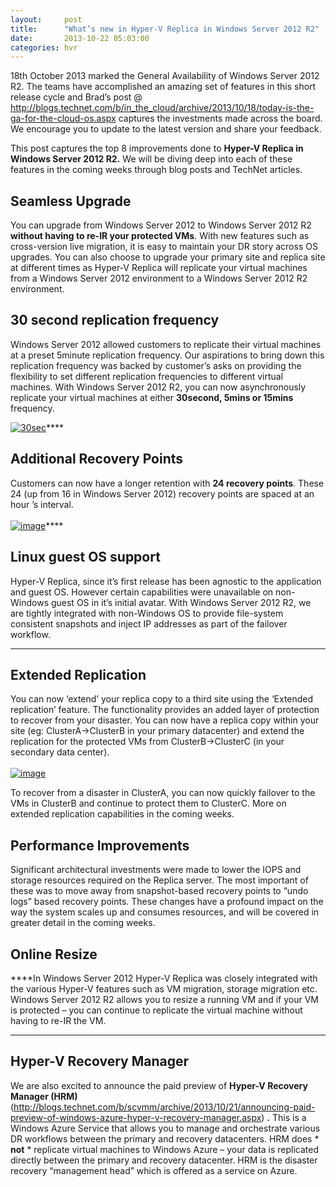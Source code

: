 ```yaml
---
layout:     post
title:      "What’s new in Hyper-V Replica in Windows Server 2012 R2"
date:       2013-10-22 05:03:00
categories: hvr
---
```

18th October 2013 marked the General Availability of Windows Server 2012 R2. The teams have accomplished an amazing set of features in this short release cycle and Brad’s post @ <http://blogs.technet.com/b/in_the_cloud/archive/2013/10/18/today-is-the-ga-for-the-cloud-os.aspx> captures the investments made across the board. We encourage you to update to the latest version and share your feedback.

This post captures the top 8 improvements done to **Hyper-V Replica in Windows Server 2012 R2.** We will be diving deep into each of these features in the coming weeks through blog posts and TechNet articles.

## Seamless Upgrade

You can upgrade from Windows Server 2012 to Windows Server 2012 R2 **without having to re-IR your protected VMs**. With new features such as cross-version live migration, it is easy to maintain your DR story across OS upgrades. You can also choose to upgrade your primary site and replica site at different times as Hyper-V Replica will replicate your virtual machines from a Windows Server 2012 environment to a Windows Server 2012 R2 environment.         

## 30 second replication frequency

Windows Server 2012 allowed customers to replicate their virtual machines at a preset 5minute replication frequency. Our aspirations to bring down this replication frequency was backed by customer’s asks on providing the flexibility to set different replication frequencies to different virtual machines. With Windows Server 2012 R2, you can now asynchronously replicate your virtual machines at either **30second, 5mins or 15mins** frequency.   
  
[![30sec](https://msdnshared.blob.core.windows.net/media/TNBlogsFS/prod.evol.blogs.technet.com/CommunityServer.Blogs.Components.WeblogFiles/00/00/00/50/45/metablogapi/3513.30sec_thumb_57C8E14C.png)](https://msdnshared.blob.core.windows.net/media/TNBlogsFS/prod.evol.blogs.technet.com/CommunityServer.Blogs.Components.WeblogFiles/00/00/00/50/45/metablogapi/2061.30sec_25CEB011.png)****

## Additional Recovery Points

Customers can now have a longer retention with **24 recovery points**. These 24 (up from 16 in Windows Server 2012) recovery points are spaced at an hour ’s interval.           
          
[![image](https://msdnshared.blob.core.windows.net/media/TNBlogsFS/prod.evol.blogs.technet.com/CommunityServer.Blogs.Components.WeblogFiles/00/00/00/50/45/metablogapi/3817.image_thumb_58C361DA.png)](https://msdnshared.blob.core.windows.net/media/TNBlogsFS/prod.evol.blogs.technet.com/CommunityServer.Blogs.Components.WeblogFiles/00/00/00/50/45/metablogapi/2772.image_02A3D610.png)****

## Linux guest OS support

Hyper-V Replica, since it’s first release has been agnostic to the application and guest OS. However certain capabilities were unavailable on non-Windows guest OS in it’s initial avatar. With Windows Server 2012 R2, we are tightly integrated with non-Windows OS to provide file-system consistent snapshots and inject IP addresses as part of the failover workflow.           
****

## Extended Replication

You can now ‘extend’ your replica copy to a third site using the ‘Extended replication’ feature. The functionality provides an added layer of protection to recover from your disaster. You can now have a replica copy within your site (eg: ClusterA->ClusterB in your primary datacenter) and extend the replication for the protected VMs from ClusterB->ClusterC (in your secondary data center).   
          
[![image](https://msdnshared.blob.core.windows.net/media/TNBlogsFS/prod.evol.blogs.technet.com/CommunityServer.Blogs.Components.WeblogFiles/00/00/00/50/45/metablogapi/8030.image_thumb_47751BA6.png)](https://msdnshared.blob.core.windows.net/media/TNBlogsFS/prod.evol.blogs.technet.com/CommunityServer.Blogs.Components.WeblogFiles/00/00/00/50/45/metablogapi/2781.image_513A831E.png)    

To recover from a disaster in ClusterA, you can now quickly failover to the VMs in ClusterB and continue to protect them to ClusterC. More on extended replication capabilities in the coming weeks.        

## Performance Improvements

Significant architectural investments were made to lower the IOPS and storage resources required on the Replica server. The most important of these was to move away from snapshot-based recovery points to “undo logs” based recovery points. These changes have a profound impact on the way the system scales up and consumes resources, and will be covered in greater detail in the coming weeks.

## Online Resize

****In Windows Server 2012 Hyper-V Replica was closely integrated with the various Hyper-V features such as VM migration, storage migration etc. Windows Server 2012 R2 allows you to resize a running VM and if your VM is protected – you can continue to replicate the virtual machine without having to re-IR the VM.           
****

## Hyper-V Recovery Manager

We are also excited to announce the paid preview of **Hyper-V Recovery Manager (HRM)** (<http://blogs.technet.com/b/scvmm/archive/2013/10/21/announcing-paid-preview-of-windows-azure-hyper-v-recovery-manager.aspx>) **.** This is a Windows Azure Service that allows you to manage and orchestrate various DR workflows between the primary and recovery datacenters. HRM does * **not** * replicate virtual machines to Windows Azure – your data is replicated directly between the primary and recovery datacenter. HRM is the disaster recovery “management head” which is offered as a service on Azure.
